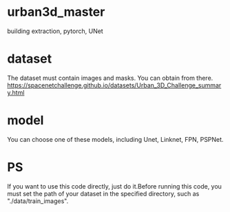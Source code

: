 # urban3d_master
building extraction, pytorch, UNet
# dataset
The dataset must contain images and masks. You can obtain from there.
https://spacenetchallenge.github.io/datasets/Urban_3D_Challenge_summary.html
# model
You can choose one of these models, including Unet, Linknet, FPN, PSPNet.
# PS
If you want to use this code directly, just do it.Before running this code, you must set the path of your dataset in the specified directory, such as "./data/train_images".
